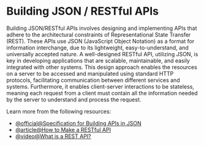 # Building JSON / RESTful APIs

Building JSON/RESTful APIs involves designing and implementing APIs that adhere to the architectural constraints of Representational State Transfer (REST). These APIs use JSON (JavaScript Object Notation) as a format for information interchange, due to its lightweight, easy-to-understand, and universally accepted nature. A well-designed RESTful API, utilizing JSON, is key in developing applications that are scalable, maintainable, and easily integrated with other systems. This design approach enables the resources on a server to be accessed and manipulated using standard HTTP protocols, facilitating communication between different services and systems. Furthermore, it enables client-server interactions to be stateless, meaning each request from a client must contain all the information needed by the server to understand and process the request.

Learn more from the following resources:

- [@official@Specification for Building APIs in JSON](https://jsonapi.org/)
- [@article@How to Make a RESTful API](https://www.integrate.io/blog/how-to-make-a-rest-api/)
- [@video@What is a REST API?](https://www.youtube.com/watch?v=lsMQRaeKNDk&t=170s)
